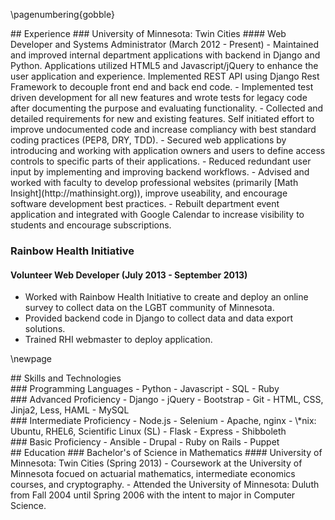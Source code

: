 \pagenumbering{gobble}

<div class='row' id='experience'>
<div class='col-xs-12'>
## Experience
### University of Minnesota: Twin Cities
#### Web Developer and Systems Administrator (March 2012 - Present)
- Maintained and improved internal department applications with backend in Django and Python. Applications utilized HTML5 and Javascript/jQuery to enhance the user application and experience. Implemented REST API using Django Rest Framework to decouple front end and back end code.
- Implemented test driven development for all new features and wrote tests for legacy code after documenting the purpose and evaluating functionality.
- Collected and detailed requirements for new and existing features. Self initiated effort to improve undocumented code and increase compliancy with best standard coding practices (PEP8, DRY, TDD). 
- Secured web applications by introducing and working with application owners and users to define access controls to specific parts of their applications. 
- Reduced redundant user input by implementing and improving backend workflows.
- Advised and worked with faculty to develop professional websites (primarily [Math Insight](http://mathinsight.org)), improve useability, and encourage software development best practices.
- Rebuilt department event application and integrated with Google Calendar to increase visibility to students and encourage subscriptions.

### Rainbow Health Initiative
#### Volunteer Web Developer (July 2013 - September 2013)
- Worked with Rainbow Health Initiative to create and deploy an online survey to collect data on the LGBT community of Minnesota.
- Provided backend code in Django to collect data and data export solutions.
- Trained RHI webmaster to deploy application.
</div><!-- .col-xs-12 -->
</div><!-- #experience -->

\newpage

<div id='skills' class='row'>
<div class='col-xs-12'>
## Skills and Technologies
<div id='programming-languages' class='proficiency col-xs-12 col-lg-6'>
### Programming Languages
- Python
- Javascript
- SQL
- Ruby
</div><!-- #programming-lanagues -->

<div id='advanced' class='proficiency col-xs-12 col-lg-6'>
### Advanced Proficiency
- Django
- jQuery
- Bootstrap
- Git
- HTML, CSS, Jinja2, Less, HAML
- MySQL
</div><!-- #advanced -->

<div id='intermediate' class='proficiency col-xs-12 col-lg-6'>
### Intermediate Proficiency
- Node.js
- Selenium
- Apache, nginx
- \*nix: Ubuntu, RHEL6, Scientific Linux (SL)
- Flask
- Express
- Shibboleth
</div><!-- #intermediate -->

<div id='basic' class='proficiency col-xs-12 col-lg-6'>
### Basic Proficiency
- Ansible
- Drupal
- Ruby on Rails
- Puppet
</div><!-- #basic -->
</div><!-- .col-xs-12 -->
</div><!-- #skills -->

<div id='education' class='row'>
<div class='col-xs-12'>
## Education
### Bachelor's of Science in Mathematics 
#### University of Minnesota: Twin Cities (Spring 2013)
- Coursework at the University of Minnesota focued on actuarial mathematics, intermediate economics courses, and cryptography. 
- Attended the University of Minnesota: Duluth from Fall 2004 until Spring 2006 with the intent to major in Computer Science.
</div><!-- .col-xs-12 -->
</div><!-- #education -->
